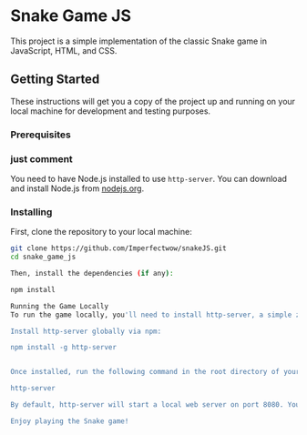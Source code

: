 # Snake Game JS

This project is a simple implementation of the classic Snake game in JavaScript, HTML, and CSS.

## Getting Started

These instructions will get you a copy of the project up and running on your local machine for development and testing purposes.

### Prerequisites

### just comment

You need to have Node.js installed to use `http-server`. You can download and install Node.js from [nodejs.org](https://nodejs.org/).

### Installing

First, clone the repository to your local machine:

```bash
git clone https://github.com/Imperfectwow/snakeJS.git
cd snake_game_js

Then, install the dependencies (if any):

npm install

Running the Game Locally
To run the game locally, you'll need to install http-server, a simple zero-configuration command-line static content server.

Install http-server globally via npm:

npm install -g http-server


Once installed, run the following command in the root directory of your project:

http-server

By default, http-server will start a local web server on port 8080. You can access the game by navigating to http://localhost:8080 in your web browser.

Enjoy playing the Snake game!
```
